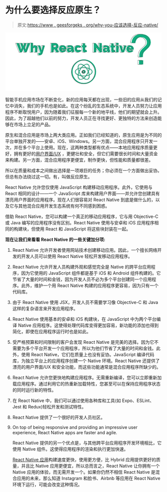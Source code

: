 # 为什么要选择反应原生？

> 原文:[https://www . geesforgeks . org/why-you-应该选择-反应-native/](https://www.geeksforgeeks.org/why-you-should-choose-react-native/)

![](img/0c6e4a245c9a7e7c06bcec95f1071344.png)

智能手机应用市场在不断变化，新的应用每天都在出现，一些旧的应用从我们的记忆中消失，我们的手机也是如此。在这个纷乱的生态系统中，开发人员努力让应用程序不断取悦用户，因为随着我们征服每一个新的地平线，他们的期望就会上升。因此，为了超越他们以前的努力，开发人员正在寻找更好、更独特的方法来创造能够在市场上立足的产品。

原生和混合应用是市场上两大类应用。正如我们已经知道的，原生应用是为不同的平台单独开发的——安卓、iOS、Windows。另一方面，混合应用程序只开发一次，并在多个平台上使用。现在，这两种类型都有优点——本地应用程序质量更好，拥有更好的[用户界面/UX](https://www.coursera.org/specializations/ui-ux-design) ，更健壮和安全，但它们需要很长时间和大量资金来构建。另一方面，混合应用程序更便宜，制作更快，但性能和质量都很差。

所以在质量和成本之间做出选择是一项艰巨的任务；你必须在一个方面做出妥协。但总有办法绕过这一切。有，叫做反应原生。

React Native 允许您仅使用 JavaScript 构建移动应用程序。此外，它使用与 React 相同的设计——一个 JavaScript 库来构建用户界面——并允许您创建具有漂亮用户界面的应用程序。现在人们很容易对 React Native 到底是做什么的，以及它与其他混合应用开发生态系统有何不同感到困惑。

借助 React Native，您可以构建一个真正的移动应用程序，它与用 Objective-C 或 Java 编写的应用程序没有区别。React Native 使用与安卓和 iOS 应用程序相同的构建块，但使用 React 和 JavaScript 将这些块封装在一起。

**现在让我们来看看 React Native 的一些关键加分项:**

1.  React Native 允许开发者使用网站技术创建移动应用。因此，一个擅长网络开发的开发人员可以使用 React Native 轻松开发移动应用程序。
2.  React Native 允许开发人员构建外观和感觉完全是 Native 的跨平台应用程序，因为它使用的 JavaScript 组件都是基于 iOS 和 Android 组件构建的。它节省了大量的时间和金钱，因为开发人员不必为多个平台创建同一个应用程序。此外，维护一个用 React Native 构建的应用程序更容易，因为只有一个代码库。
3.  由于 React Native 使用 JSX，开发人员不需要学习像 Objective-C 和 Java 这样的复杂语言来开发应用程序。
4.  React Native 使用基本的安卓和 iOS 构建块，在 JavaScript 中为两个平台编译 Native 应用程序。这使得处理代码库变得更加容易，新功能的添加也得到简化，即使在应用程序运行时也是如此。
5.  受严格预算和时间限制的客户会发现 React Native 是完美的选择。因为它不需要为多个平台开发一个应用程序，所以为他们节省了大量的时间和金钱。此外，使用 React Native，它们在质量上也没有妥协。JavaScript 编译代码库，为独立平台上的应用程序创建一个 Native 环境。React Native 还提供了漂亮的用户界面/UX 和安全功能，而这些功能通常是混合应用程序所缺少的。
6.  React Native 允许您更快地构建应用程序。无需重新编译，您可以立即重新加载应用程序。通过利用它的热重新加载特性，您甚至可以在保持应用程序状态的同时运行新的特性。
7.  在 React Native 中，我们可以通过使用各种库和工具(如 Expo、ESLint、Jest 和 Redux)轻松开发和测试特性。
8.  React Native 提供了一个很好的开发人员社区。
9.  On top of being responsive and providing an impressive user experience, React Native apps are faster and agile.

    React Native 提供的另一个优点是，与其他跨平台应用程序开发环境相比，它使用 Native 组件。这使得应用程序的渲染和执行更加快速。

    [React Native 应用](https://www.matellio.com/react-native-app-development)构建速度更快，使用更方便，比 Hybrid 应用提供更好的质量，并且比 Native 应用更便宜，所以总而言之，React Native 让你拥有一个 Native 应用的体验，而无需开发一个。如果你仍然不相信 React Native 是混合应用的未来，那么知道 Instagram 和脸书、Airbnb 等应用在 React Native 环境下运行，可能会改变这种情况。